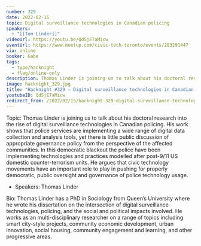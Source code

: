 ```yaml
---
number: 329
date: 2022-02-15
topic: Digital surveillance technologies in Canadian policing
speakers:
  - "[[Tom Linder]]"
videoUrl: https://youtu.be/QdSjETaMicw
eventUrl: https://www.meetup.com/civic-tech-toronto/events/283291447
via: online
booker: Gabe
tags:
  - type/hacknight
  - flag/online-only
description: Thomas Linder is joining us to talk about his doctoral research into the rise of digital surveillance technologies in Canadian policing. His work shows that police services are implementing a wide range of digital data collection and analysis tools, yet there is little public discussion of appropriate governance policy from the perspective of the affected communities. In this democratic blackout the police have been implementing technologies and practices modelled after post-9/11 US domestic counter-terrorism units. He argues that civic technology movements have an important role to play in pushing for properly democratic, public oversight and governance of police technology usage.
image: hacknight_329.jpg
title: "Hacknight #329 – Digital surveillance technologies in Canadian policing"
youtubeID: QdSjETaMicw
redirect_from: /2022/02/15/hacknight-329-digital-surveillance-technologies-in-canadian-policing-with-tom-linder/
---
```


Topic:
Thomas Linder is joining us to talk about his doctoral research into the rise of digital surveillance technologies in Canadian policing. His work shows that police services are implementing a wide range of digital data collection and analysis tools, yet there is little public discussion of appropriate governance policy from the perspective of the affected communities. In this democratic blackout the police have been implementing technologies and practices modelled after post-9/11 US domestic counter-terrorism units. He argues that civic technology movements have an important role to play in pushing for properly democratic, public oversight and governance of police technology usage.

+ Speakers:
Thomas Linder

Bio: Thomas Linder has a PhD in Sociology from Queen’s University where he wrote his dissertation on the intersection of digital surveillance technologies, policing, and the social and political impacts involved. He works as an multi-disciplinary researcher on a range of topics including smart city-style projects, community economic development, urban innovation, social housing, community engagement and learning, and other progressive areas.
